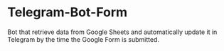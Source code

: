 # Telegram-Bot-Form
Bot that retrieve data from Google Sheets and automatically update it in Telegram by the time the Google Form is submitted.
